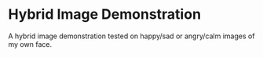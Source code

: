 # Hybrid Image Demonstration

A hybrid image demonstration tested on happy/sad or angry/calm images of my own face.
